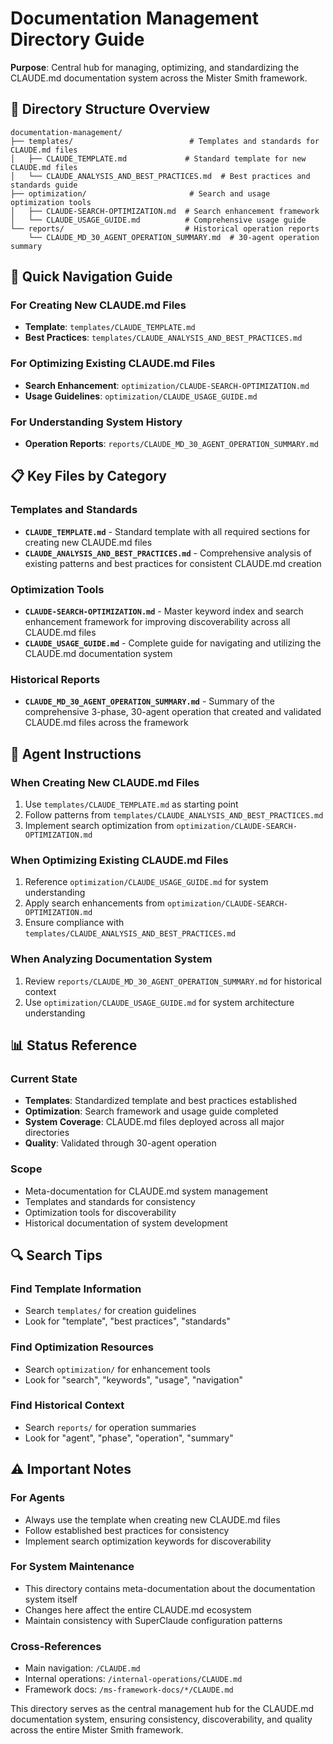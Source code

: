 # Documentation Management Directory Guide

**Purpose**: Central hub for managing, optimizing, and standardizing the CLAUDE.md documentation system across the Mister Smith framework.

## 📁 Directory Structure Overview

```
documentation-management/
├── templates/                          # Templates and standards for CLAUDE.md files
│   ├── CLAUDE_TEMPLATE.md             # Standard template for new CLAUDE.md files
│   └── CLAUDE_ANALYSIS_AND_BEST_PRACTICES.md  # Best practices and standards guide
├── optimization/                       # Search and usage optimization tools
│   ├── CLAUDE-SEARCH-OPTIMIZATION.md  # Search enhancement framework
│   └── CLAUDE_USAGE_GUIDE.md          # Comprehensive usage guide
└── reports/                           # Historical operation reports
    └── CLAUDE_MD_30_AGENT_OPERATION_SUMMARY.md  # 30-agent operation summary
```

## 🎯 Quick Navigation Guide

### For Creating New CLAUDE.md Files

- **Template**: `templates/CLAUDE_TEMPLATE.md`
- **Best Practices**: `templates/CLAUDE_ANALYSIS_AND_BEST_PRACTICES.md`

### For Optimizing Existing CLAUDE.md Files

- **Search Enhancement**: `optimization/CLAUDE-SEARCH-OPTIMIZATION.md`
- **Usage Guidelines**: `optimization/CLAUDE_USAGE_GUIDE.md`

### For Understanding System History

- **Operation Reports**: `reports/CLAUDE_MD_30_AGENT_OPERATION_SUMMARY.md`

## 📋 Key Files by Category

### Templates and Standards

- **`CLAUDE_TEMPLATE.md`** - Standard template with all required sections for creating new CLAUDE.md files
- **`CLAUDE_ANALYSIS_AND_BEST_PRACTICES.md`** - Comprehensive analysis of existing patterns and best practices for consistent CLAUDE.md creation

### Optimization Tools

- **`CLAUDE-SEARCH-OPTIMIZATION.md`** - Master keyword index and search enhancement framework for improving discoverability across all CLAUDE.md files
- **`CLAUDE_USAGE_GUIDE.md`** - Complete guide for navigating and utilizing the CLAUDE.md documentation system

### Historical Reports

- **`CLAUDE_MD_30_AGENT_OPERATION_SUMMARY.md`** - Summary of the comprehensive 3-phase, 30-agent operation that created and validated CLAUDE.md files across the framework

## 🤖 Agent Instructions

### When Creating New CLAUDE.md Files

1. Use `templates/CLAUDE_TEMPLATE.md` as starting point
2. Follow patterns from `templates/CLAUDE_ANALYSIS_AND_BEST_PRACTICES.md`
3. Implement search optimization from `optimization/CLAUDE-SEARCH-OPTIMIZATION.md`

### When Optimizing Existing CLAUDE.md Files

1. Reference `optimization/CLAUDE_USAGE_GUIDE.md` for system understanding
2. Apply search enhancements from `optimization/CLAUDE-SEARCH-OPTIMIZATION.md`
3. Ensure compliance with `templates/CLAUDE_ANALYSIS_AND_BEST_PRACTICES.md`

### When Analyzing Documentation System

1. Review `reports/CLAUDE_MD_30_AGENT_OPERATION_SUMMARY.md` for historical context
2. Use `optimization/CLAUDE_USAGE_GUIDE.md` for system architecture understanding

## 📊 Status Reference

### Current State

- **Templates**: Standardized template and best practices established
- **Optimization**: Search framework and usage guide completed
- **System Coverage**: CLAUDE.md files deployed across all major directories
- **Quality**: Validated through 30-agent operation

### Scope

- Meta-documentation for CLAUDE.md system management
- Templates and standards for consistency
- Optimization tools for discoverability
- Historical documentation of system development

## 🔍 Search Tips

### Find Template Information

- Search `templates/` for creation guidelines
- Look for "template", "best practices", "standards"

### Find Optimization Resources

- Search `optimization/` for enhancement tools
- Look for "search", "keywords", "usage", "navigation"

### Find Historical Context

- Search `reports/` for operation summaries
- Look for "agent", "phase", "operation", "summary"

## ⚠️ Important Notes

### For Agents

- Always use the template when creating new CLAUDE.md files
- Follow established best practices for consistency
- Implement search optimization keywords for discoverability

### For System Maintenance

- This directory contains meta-documentation about the documentation system itself
- Changes here affect the entire CLAUDE.md ecosystem
- Maintain consistency with SuperClaude configuration patterns

### Cross-References

- Main navigation: `/CLAUDE.md`
- Internal operations: `/internal-operations/CLAUDE.md`
- Framework docs: `/ms-framework-docs/*/CLAUDE.md`

This directory serves as the central management hub for the CLAUDE.md documentation system, ensuring consistency, discoverability, and quality across the entire Mister Smith framework.
